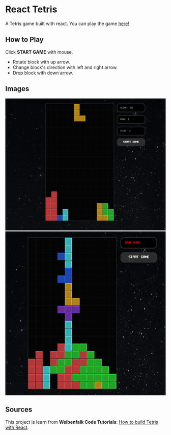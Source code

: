 # React Tetris
A Tetris game built with react. You can play the game [here!](https://caiacc.github.io/react-tetris/)

## How to Play
Click **START GAME** with mouse.
* Rotate block with up arrow.
* Change block's direction with left and right arrow.
* Drop block with down arrow.
## Images
!["Tetris01"](https://github.com/CaiaCC/react-tetris/blob/master/doc/Screen%20Shot%202021-04-02%20at%2010.37.32%20PM.png?raw=true)
!["Tetris02"](https://github.com/CaiaCC/react-tetris/blob/master/doc/Screen%20Shot%202021-04-02%20at%2010.38.15%20PM.png?raw=true)

## Sources
This project is learn from **Weibenfalk Code Tutorials**: [How to build Tetris with React](https://www.youtube.com/playlist?list=PL0jpcQ5lO0nEH2BpPmJhePz_urgyAljFB).

